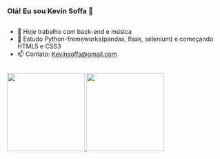 ### Olá! Eu sou Kevin Soffa 👋

##

- 🔭 Hoje trabalho com back-end e música
- 🌱 Estudo Python-fremeworks(pandas, flask, selenium) e começando HTML5 e CSS3
- 📫 Contato: Kevinsoffa@gmail.com
##

<div>
  <a href="https://github.com/KevinSoffa">
  <img height="180em" src="https://github-readme-stats.vercel.app/api?username=KevinSoffa&show_icons=true&theme=dark&include_all_commits=true&count_private=true"/>
  <img height="180em" src="https://github-readme-stats.vercel.app/api/top-langs/?username=KevinSoffa&layout=compact&langs_count=7&theme=dark"/>
</div>
  
 


